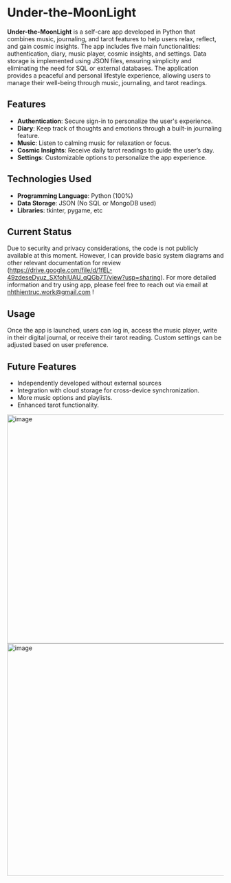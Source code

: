 # Under-the-MoonLight

**Under-the-MoonLight** is a self-care app developed in Python that combines music, journaling, and tarot features to help users relax, reflect, and gain cosmic insights. The app includes five main functionalities: authentication, diary, music player, cosmic insights, and settings. Data storage is implemented using JSON files, ensuring simplicity and eliminating the need for SQL or external databases. The application provides a peaceful and personal lifestyle experience, allowing users to manage their well-being through music, journaling, and tarot readings.

## Features

- **Authentication**: Secure sign-in to personalize the user's experience.
- **Diary**: Keep track of thoughts and emotions through a built-in journaling feature.
- **Music**: Listen to calming music for relaxation or focus.
- **Cosmic Insights**: Receive daily tarot readings to guide the user’s day.
- **Settings**: Customizable options to personalize the app experience.

## Technologies Used

- **Programming Language**: Python (100%)
- **Data Storage**: JSON (No SQL or MongoDB used)
- **Libraries**: tkinter, pygame, etc

## Current Status
Due to security and privacy considerations, the code is not publicly available at this moment. However, I can provide basic system diagrams and other relevant documentation for review (https://drive.google.com/file/d/1fEL-49zdeseDyuz_SXfohlUAU_qQGb7T/view?usp=sharing). For more detailed information and try using app, please feel free to reach out via email at nhthientruc.work@gmail.com !

## Usage
Once the app is launched, users can log in, access the music player, write in their digital journal, or receive their tarot reading. Custom settings can be adjusted based on user preference.

## Future Features 
- Independently developed without external sources
- Integration with cloud storage for cross-device synchronization.
- More music options and playlists.
- Enhanced tarot functionality.

<img width="533" alt="image" src="https://github.com/user-attachments/assets/6e64bc7c-7496-459c-a558-970c34e61a6a" />
<img width="541" alt="image" src="https://github.com/user-attachments/assets/8f738bbb-ce0c-454b-be5a-f94c909fcfc0" />





